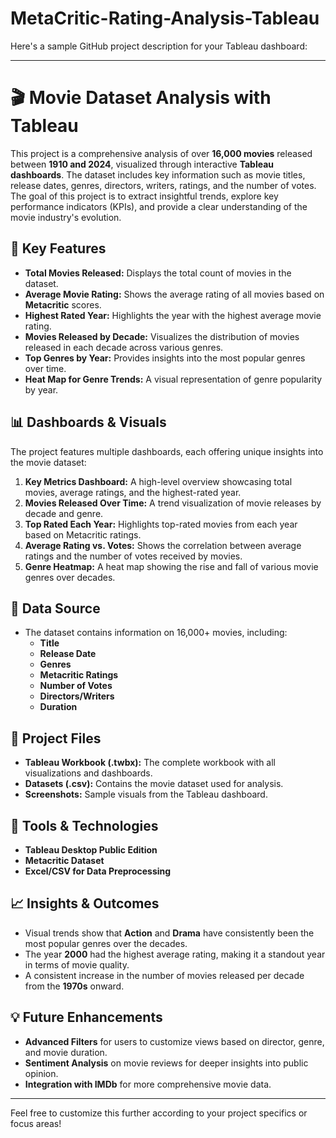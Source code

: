 # MetaCritic-Rating-Analysis-Tableau
Here's a sample GitHub project description for your Tableau dashboard:

---

# 🎬 Movie Dataset Analysis with Tableau

This project is a comprehensive analysis of over **16,000 movies** released between **1910 and 2024**, visualized through interactive **Tableau dashboards**. The dataset includes key information such as movie titles, release dates, genres, directors, writers, ratings, and the number of votes. The goal of this project is to extract insightful trends, explore key performance indicators (KPIs), and provide a clear understanding of the movie industry's evolution.

## 🚀 Key Features
- **Total Movies Released:** Displays the total count of movies in the dataset.
- **Average Movie Rating:** Shows the average rating of all movies based on **Metacritic** scores.
- **Highest Rated Year:** Highlights the year with the highest average movie rating.
- **Movies Released by Decade:** Visualizes the distribution of movies released in each decade across various genres.
- **Top Genres by Year:** Provides insights into the most popular genres over time.
- **Heat Map for Genre Trends:** A visual representation of genre popularity by year.

## 📊 Dashboards & Visuals
The project features multiple dashboards, each offering unique insights into the movie dataset:
1. **Key Metrics Dashboard:** A high-level overview showcasing total movies, average ratings, and the highest-rated year.
2. **Movies Released Over Time:** A trend visualization of movie releases by decade and genre.
3. **Top Rated Each Year:** Highlights top-rated movies from each year based on Metacritic ratings.
4. **Average Rating vs. Votes:** Shows the correlation between average ratings and the number of votes received by movies.
5. **Genre Heatmap:** A heat map showing the rise and fall of various movie genres over decades.

## 💾 Data Source
- The dataset contains information on 16,000+ movies, including:
  - **Title**
  - **Release Date**
  - **Genres**
  - **Metacritic Ratings**
  - **Number of Votes**
  - **Directors/Writers**
  - **Duration**

## 📁 Project Files
- **Tableau Workbook (.twbx):** The complete workbook with all visualizations and dashboards.
- **Datasets (.csv):** Contains the movie dataset used for analysis.
- **Screenshots:** Sample visuals from the Tableau dashboard.

## 🔧 Tools & Technologies
- **Tableau Desktop Public Edition**
- **Metacritic Dataset**
- **Excel/CSV for Data Preprocessing**

## 📈 Insights & Outcomes
- Visual trends show that **Action** and **Drama** have consistently been the most popular genres over the decades.
- The year **2000** had the highest average rating, making it a standout year in terms of movie quality.
- A consistent increase in the number of movies released per decade from the **1970s** onward.

## 💡 Future Enhancements
- **Advanced Filters** for users to customize views based on director, genre, and movie duration.
- **Sentiment Analysis** on movie reviews for deeper insights into public opinion.
- **Integration with IMDb** for more comprehensive movie data.

---

Feel free to customize this further according to your project specifics or focus areas!
